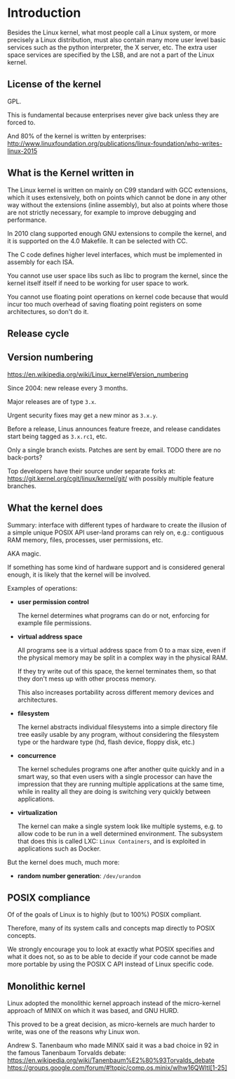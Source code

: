 # Introduction

Besides the Linux kernel, what most people call a Linux system, or more precisely a Linux distribution, must also contain many more user level basic services such as the python interpreter, the X server, etc. The extra user space services are specified by the LSB, and are not a part of the Linux kernel.

## License of the kernel

GPL.

This is fundamental because enterprises never give back unless they are forced to.

And 80% of the kernel is written by enterprises: <http://www.linuxfoundation.org/publications/linux-foundation/who-writes-linux-2015>

## What is the Kernel written in

The Linux kernel is written on mainly on C99 standard with GCC extensions, which it uses extensively, both on points which cannot be done in any other way without the extensions (inline assembly), but also at points where those are not strictly necessary, for example to improve debugging and performance.

In 2010 clang supported enough GNU extensions to compile the kernel, and it is supported on the 4.0 Makefile. It can be selected with CC.

The C code defines higher level interfaces, which must be implemented in assembly for each ISA.

You cannot use user space libs such as libc to program the kernel, since the kernel itself itself if need to be working for user space to work.

You cannot use floating point operations on kernel code because that would incur too much overhead of saving floating point registers on some architectures, so don't do it.

## Release cycle

## Version numbering

<https://en.wikipedia.org/wiki/Linux_kernel#Version_numbering>

Since 2004: new release every 3 months.

Major releases are of type `3.x`.

Urgent security fixes may get a new minor as `3.x.y`.

Before a release, Linus announces feature freeze, and release candidates start being tagged as `3.x.rc1`, etc.

Only a single branch exists. Patches are sent by email. TODO there are no back-ports?

Top developers have their source under separate forks at: <https://git.kernel.org/cgit/linux/kernel/git/> with possibly multiple feature branches.

## What the kernel does

Summary: interface with different types of hardware to create the illusion of a simple unique POSIX API user-land prorams can rely on, e.g.: contiguous RAM memory, files, processes, user permissions, etc.

AKA magic.

If something has some kind of hardware support and is considered general enough, it is likely that the kernel will be involved.

Examples of operations:

-   **user permission control**

    The kernel determines what programs can do or not, enforcing for example file permissions.

-   **virtual address space**

    All programs see is a virtual address space from 0 to a max size, even if the physical memory may be split in a complex way in the physical RAM.

    If they try write out of this space, the kernel terminates them, so that they don't mess up with other process memory.

    This also increases portability across different memory devices and architectures.

-   **filesystem**

     The kernel abstracts individual filesystems into a simple directory file tree easily usable by any program, without considering the filesystem type or the hardware type (hd, flash device, floppy disk, etc.)

-   **concurrence**

    The kernel schedules programs one after another quite quickly and in a smart way, so that even users with a single processor can have the impression that they are running multiple applications at the same time, while in reality all they are doing is switching very quickly between applications.

-   **virtualization**

    The kernel can make a single system look like multiple systems, e.g. to allow code to be run in a well determined environment. The subsystem that does this is called LXC: `Linux Containers`, and is exploited in applications such as Docker.

But the kernel does much, much more:

-   **random number generation**: `/dev/urandom`

## POSIX compliance

Of of the goals of Linux is to highly (but to 100%) POSIX compliant.

Therefore, many of its system calls and concepts map directly to POSIX concepts.

We strongly encourage you to look at exactly what POSIX specifies and what it does not, so as to be able to decide if your code cannot be made more portable by using the POSIX C API instead of Linux specific code.

## Monolithic kernel

Linux adopted the monolithic kernel approach instead of the micro-kernel approach of MINIX on which it was based, and GNU HURD.

This proved to be a great decision, as micro-kernels are much harder to write, was one of the reasons why Linux won.

Andrew S. Tanenbaum who made MINIX said it was a bad choice in 92 in the famous Tanenbaum Torvalds debate: <https://en.wikipedia.org/wiki/Tanenbaum%E2%80%93Torvalds_debate> <https://groups.google.com/forum/#!topic/comp.os.minix/wlhw16QWltI[1-25]>
